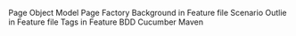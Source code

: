 Page Object Model
Page Factory
Background in Feature file
Scenario Outlie in Feature file
Tags in Feature
BDD
Cucumber
Maven

